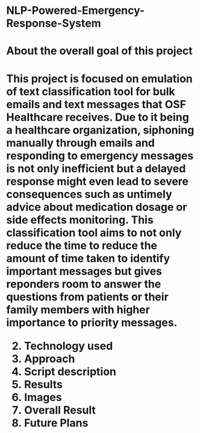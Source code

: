 # NLP-Powered-Emergency-Response-System

<H1> About the overall goal of this project <H1>
  
This project is focused on emulation of text classification tool for bulk emails and text messages that OSF Healthcare receives. Due to it being a healthcare organization, siphoning manually through emails and responding to emergency messages is not only inefficient but a delayed response might even lead to severe consequences such as untimely advice about medication dosage or side effects monitoring. This classification tool aims to not only reduce the time to reduce the amount of time taken to identify important messages but gives reponders room to answer the questions from patients or their family members with higher importance to priority messages. 


2. Technology used
3. Approach
  1. Script description
  2. Results
  3. Images
4. Overall Result
5. Future Plans
